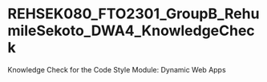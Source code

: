 # REHSEK080_FTO2301_GroupB_RehumileSekoto_DWA4_KnowledgeCheck
Knowledge Check for the Code Style Module: Dynamic Web Apps 
